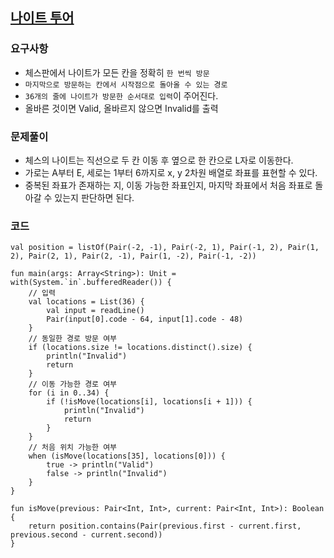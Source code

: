 ## [나이트 투어](https://www.acmicpc.net/problem/1331)

### 요구사항
* 체스판에서 나이트가 모든 칸을 정확히 `한 번씩 방문`
* `마지막으로 방문하는 칸에서 시작점으로 돌아올 수 있는 경로`
* `36개의 줄에 나이트가 방문한 순서대로 입력`이 주어진다.
* 올바른 것이면 Valid, 올바르지 않으면 Invalid를 출력

### 문제풀이
* 체스의 나이트는 직선으로 두 칸 이동 후 옆으로 한 칸으로 L자로 이동한다.
* 가로는 A부터 E, 세로는 1부터 6까지로 x, y 2차원 배열로 좌표를 표현할 수 있다.
* 중복된 좌표가 존재하는 지, 이동 가능한 좌표인지, 마지막 좌표에서 처음 좌표로 돌아갈 수 있는지 판단하면 된다.

### 코드
```
val position = listOf(Pair(-2, -1), Pair(-2, 1), Pair(-1, 2), Pair(1, 2), Pair(2, 1), Pair(2, -1), Pair(1, -2), Pair(-1, -2))

fun main(args: Array<String>): Unit = with(System.`in`.bufferedReader()) {
    // 입력
    val locations = List(36) {
        val input = readLine()
        Pair(input[0].code - 64, input[1].code - 48)
    }
    // 동일한 경로 방문 여부
    if (locations.size != locations.distinct().size) {
        println("Invalid")
        return
    }
    // 이동 가능한 경로 여부
    for (i in 0..34) {
        if (!isMove(locations[i], locations[i + 1])) {
            println("Invalid")
            return
        }
    }
    // 처음 위치 가능한 여부
    when (isMove(locations[35], locations[0])) {
        true -> println("Valid")
        false -> println("Invalid")
    }
}

fun isMove(previous: Pair<Int, Int>, current: Pair<Int, Int>): Boolean {
    return position.contains(Pair(previous.first - current.first, previous.second - current.second))
}
```
